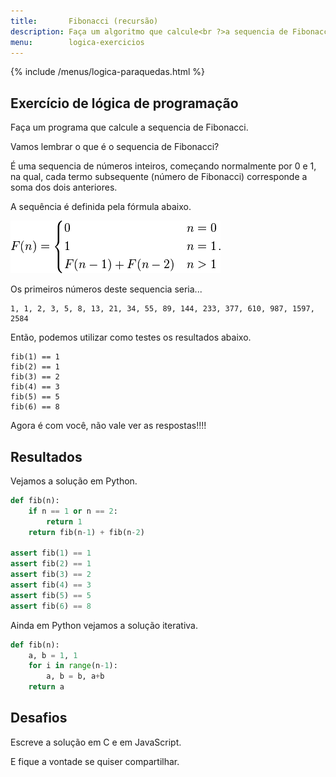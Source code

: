 ```yaml
---
title:       Fibonacci (recursão)
description: Faça um algoritmo que calcule<br ?>a sequencia de Fibonacci
menu:        logica-exercicios
---
```


{% include /menus/logica-paraquedas.html %}


Exercício de lógica de programação
---

Faça um programa que calcule a sequencia de Fibonacci.

Vamos lembrar o que é o sequencia de Fibonacci?

É uma sequencia de números inteiros, começando normalmente por 0 e 1, na qual, cada termo subsequente (número de 
Fibonacci) corresponde a soma dos dois anteriores.

A sequência é definida pela fórmula abaixo.

![Sequencia de fibonacci](fibonacci-01.png)

Os primeiros números deste sequencia seria...

    1, 1, 2, 3, 5, 8, 13, 21, 34, 55, 89, 144, 233, 377, 610, 987, 1597, 2584

Então, podemos utilizar como testes os resultados abaixo.

    fib(1) == 1
    fib(2) == 1
    fib(3) == 2
    fib(4) == 3
    fib(5) == 5
    fib(6) == 8

Agora é com você, não vale ver as respostas!!!!




Resultados
---

Vejamos a solução em Python.

```python
def fib(n):
    if n == 1 or n == 2:
        return 1
    return fib(n-1) + fib(n-2)

assert fib(1) == 1
assert fib(2) == 1
assert fib(3) == 2
assert fib(4) == 3
assert fib(5) == 5
assert fib(6) == 8
```

Ainda em Python vejamos a solução iterativa.

```python
def fib(n):
    a, b = 1, 1
    for i in range(n-1):
        a, b = b, a+b
    return a
```


Desafios
---

Escreve a solução em C e em JavaScript.

E fique a vontade se quiser compartilhar.
